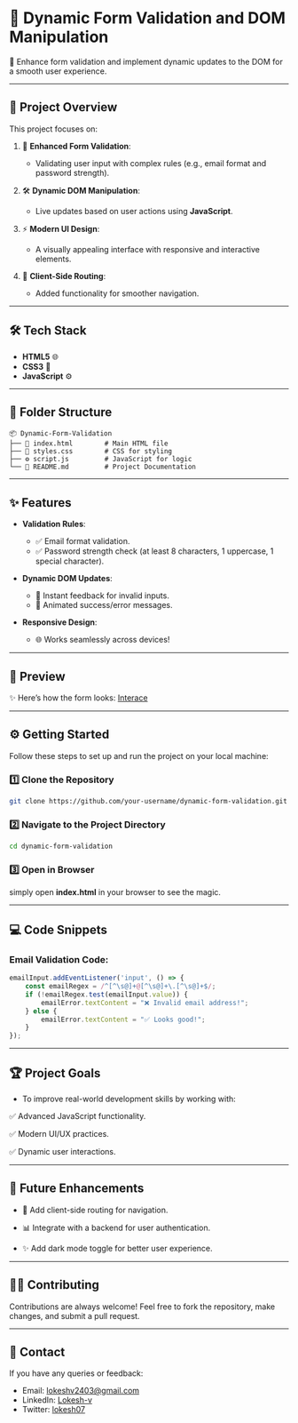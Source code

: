 # 🌟 Dynamic Form Validation and DOM Manipulation
🎯 Enhance form validation and implement dynamic updates to the DOM for a smooth user experience.

---

## 🚀 Project Overview  
This project focuses on:  
1. 🌟 **Enhanced Form Validation**:  
   - Validating user input with complex rules (e.g., email format and password strength).
   
2. 🛠️ **Dynamic DOM Manipulation**:  
   - Live updates based on user actions using **JavaScript**.
     
3. ⚡ **Modern UI Design**:  
   - A visually appealing interface with responsive and interactive elements.
     
4. 📂 **Client-Side Routing**:  
   - Added functionality for smoother navigation.

---

## 🛠️ Tech Stack  
- **HTML5** 🌐  
- **CSS3** 🎨  
- **JavaScript** ⚙️  

---

## 📂 Folder Structure  

```plaintext
📦 Dynamic-Form-Validation
├── 📜 index.html        # Main HTML file
├── 🎨 styles.css        # CSS for styling
├── ⚙️ script.js         # JavaScript for logic
└── 📜 README.md         # Project Documentation
```
---
## ✨ Features
- **Validation Rules**:  
  - ✅ Email format validation.  
  - ✅ Password strength check (at least 8 characters, 1 uppercase, 1 special character).  

- **Dynamic DOM Updates**:  
  - 🔄 Instant feedback for invalid inputs.  
  - 🎉 Animated success/error messages.  

- **Responsive Design**:  
  - 🌐 Works seamlessly across devices!

---

## 🎨 Preview

✨ Here’s how the form looks:
[Interace](form.png)

---

## ⚙️ Getting Started

Follow these steps to set up and run the project on your local machine:

### 1️⃣ Clone the Repository

```bash
git clone https://github.com/your-username/dynamic-form-validation.git
```
### 2️⃣ Navigate to the Project Directory

```bash
cd dynamic-form-validation
```
### 3️⃣ Open in Browser

simply open **index.html** in your browser to see the magic.

---

## 💻 Code Snippets

### Email Validation Code:

```javascript
emailInput.addEventListener('input', () => {
    const emailRegex = /^[^\s@]+@[^\s@]+\.[^\s@]+$/;
    if (!emailRegex.test(emailInput.value)) {
        emailError.textContent = "❌ Invalid email address!";
    } else {
        emailError.textContent = "✅ Looks good!";
    }
});
```
---

## 🏆 Project Goals

* To improve real-world development skills by working with:

✅ Advanced JavaScript functionality.

✅ Modern UI/UX practices.

✅ Dynamic user interactions.

---

## 🌟 Future Enhancements

- 🔧 Add client-side routing for navigation.

- 📊 Integrate with a backend for user authentication.

- ✨ Add dark mode toggle for better user experience.

---

## 👨‍💻 Contributing

Contributions are always welcome! Feel free to fork the repository, make changes, and submit a pull request.

---

## 📧 Contact

If you have any queries or feedback:

* Email: lokeshv2403@gmail.com
* LinkedIn: [Lokesh-v](https://www.linkedin.com/in/lokesh-v-13873a284?utm_source=share&utm_campaign=share_via&utm_content=profile&utm_medium=android_app)
* Twitter: [lokesh07](https://x.com/me_lokesh07)


